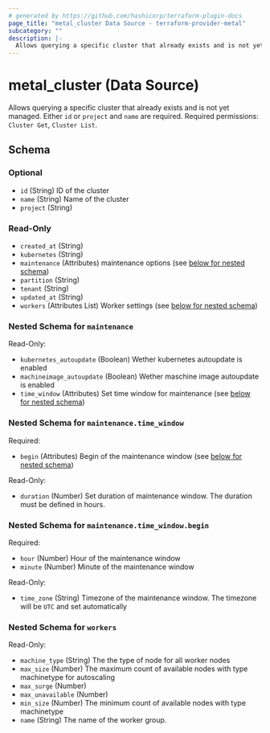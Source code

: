 ```yaml
---
# generated by https://github.com/hashicorp/terraform-plugin-docs
page_title: "metal_cluster Data Source - terraform-provider-metal"
subcategory: ""
description: |-
  Allows querying a specific cluster that already exists and is not yet managed. Either id or project and name are required. Required permissions: Cluster Get, Cluster List.
---
```


# metal_cluster (Data Source)

Allows querying a specific cluster that already exists and is not yet managed. Either `id` or `project` and `name` are required. Required permissions: `Cluster Get`, `Cluster List`.



<!-- schema generated by tfplugindocs -->
## Schema

### Optional

- `id` (String) ID of the cluster
- `name` (String) Name of the cluster
- `project` (String)

### Read-Only

- `created_at` (String)
- `kubernetes` (String)
- `maintenance` (Attributes) maintenance options (see [below for nested schema](#nestedatt--maintenance))
- `partition` (String)
- `tenant` (String)
- `updated_at` (String)
- `workers` (Attributes List) Worker settings (see [below for nested schema](#nestedatt--workers))

<a id="nestedatt--maintenance"></a>
### Nested Schema for `maintenance`

Read-Only:

- `kubernetes_autoupdate` (Boolean) Wether kubernetes autoupdate is enabled
- `machineimage_autoupdate` (Boolean) Wether maschine image autoupdate is enabled
- `time_window` (Attributes) Set time window for maintenance (see [below for nested schema](#nestedatt--maintenance--time_window))

<a id="nestedatt--maintenance--time_window"></a>
### Nested Schema for `maintenance.time_window`

Required:

- `begin` (Attributes) Begin of the maintenance window (see [below for nested schema](#nestedatt--maintenance--time_window--begin))

Read-Only:

- `duration` (Number) Set duration of maintenance window. The duration must be defined in hours.

<a id="nestedatt--maintenance--time_window--begin"></a>
### Nested Schema for `maintenance.time_window.begin`

Required:

- `hour` (Number) Hour of the maintenance window
- `minute` (Number) Minute of the maintenance window

Read-Only:

- `time_zone` (String) Timezone of the maintenance window. The timezone will be `UTC` and set automatically




<a id="nestedatt--workers"></a>
### Nested Schema for `workers`

Read-Only:

- `machine_type` (String) The the type of node for all worker nodes
- `max_size` (Number) The maximum count of available nodes with type machinetype for autoscaling
- `max_surge` (Number)
- `max_unavailable` (Number)
- `min_size` (Number) The minimum count of available nodes with type machinetype
- `name` (String) The name of the worker group.
